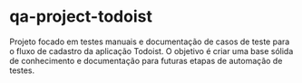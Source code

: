 # qa-project-todoist
Projeto focado em testes manuais e documentação de casos de teste para o fluxo de cadastro da aplicação Todoist. O objetivo é criar uma base sólida de conhecimento e documentação para futuras etapas de automação de testes.
